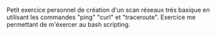 Petit exercice personnel de création d'un scan réseaux très basique en utilisant les commandes "ping" "curl" et "traceroute".
Exercice me permettant de m'éxercer au bash scripting.
